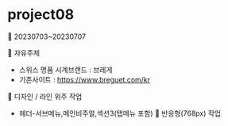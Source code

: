 # project08

🎈 20230703~20230707

  📎 자유주제
  - 스위스 명품 시계브랜드 : 브레게
  - 기존사이트 : https://www.breguet.com/kr

  📎 디자인 / 라인 위주 작업
  - 헤더-서브메뉴,메인비주얼,섹션3(탭메뉴 포함)
  📎 반응형(768px) 작업
